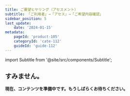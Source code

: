 ```yaml
---
title: ご要望ヒヤリング（アセスメント）
subtitle: 「ご利用者」→「アセス」→「ご希望内容確認」
sidebar_position: 5
last_update: 
    date: '2024-01-15'
metadata: 
    pageId: 'product-105'
    categoryId: 'cate-112'
    guideId: 'guide-112'
---
```


import Subtitle from '@site/src/components/Subtitle';

<Subtitle text={frontMatter.subtitle} />

## すみません。

**現在、コンテンツを準備中です。もうしばらくお待ちください。**